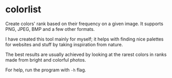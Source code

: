 # colorlist

Create colors' rank based on their frequency on a given image. It supports PNG, JPEG, BMP and a few other formats.

I have created this tool mainly for myself; it helps with finding nice palettes for websites and stuff by taking inspiration from nature.

The best results are usually achieved by looking at the rarest colors in ranks made from bright and colorful photos.

For help, run the program with `-h` flag.
